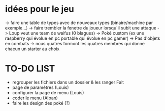 # idées pour le jeu

-> faire une table de types avec de nouveaux types (binaire/machine par exemple...)
-> faire trembler la fenetre du joueur lorsqu'il subit une attaque
-> Loup veut une team de waifus (0 blagues)
-> Poké custom (ex une raspberry qui évolue en pc portable qui évolue en pc gamer)
-> Pas d'objets en combats
-> nous quatres formont les quatres membres qui donne chacun un starter au choix

# TO-DO LIST

- regrouper les fichiers dans un dossier & les ranger Fait
- page de paramètres (Louis)
- configurer la page de menu (Louis)
- coder le menu (Alban)
- faire les design des poké (?)

